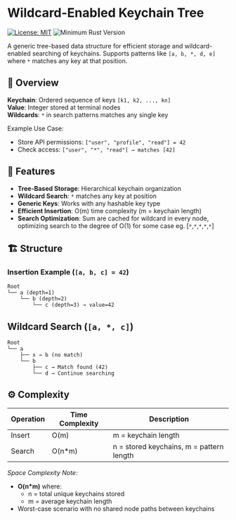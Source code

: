 # Wildcard-Enabled Keychain Tree 

[![License: MIT](https://img.shields.io/badge/License-MIT-blue.svg)](LICENSE)
![Minimum Rust Version](https://img.shields.io/badge/rust-1.65%2B-orange)

A generic tree-based data structure for efficient storage and wildcard-enabled searching of keychains. 
Supports patterns like `[a, b, *, d, e]` where `*` matches any key at that position.

## 📖 Overview

**Keychain**: Ordered sequence of keys `[k1, k2, ..., kn]`  
**Value**: Integer stored at terminal nodes  
**Wildcards**: `*` in search patterns matches any single key  

Example Use Case:  
- Store API permissions: `["user", "profile", "read"] = 42`  
- Check access: `["user", "*", "read"] → matches [42]`

## 🌟 Features

- **Tree-Based Storage**: Hierarchical keychain organization
- **Wildcard Search**: `*` matches any key at position
- **Generic Keys**: Works with any hashable key type
- **Efficient Insertion**: O(m) time complexity (m = keychain length)
- **Search Optimization**: Sum are cached for wildcard in every node, optimizing search to the degree  of O(1) for some case eg. [`*`,`*`,`*`,`*`,`*`] 

## 🏗️ Structure

### Insertion Example (`[a, b, c] = 42`)
```plaintext
Root
└── a (depth=1)
    └── b (depth=2)
        └── c (depth=3) → value=42
```

## Wildcard Search (`[a, *, c]`)

```plaintext
Root
└── a 
    ├── x → b (no match)
    └── b 
        ├── c → Match found (42)
        └── d → Continue searching
```

## ⚙️ Complexity
|Operation |Time Complexity |Description                    |
|--------|---------------|----------------------------------|
|Insert	|O(m)	  |m = keychain length                        |
|Search	|O(n*m)	|n = stored keychains, m = pattern length   |

*Space Complexity Note:*  
- **O(n*m)** where:  
  - n = total unique keychains stored  
  - m = average keychain length  
- Worst-case scenario with no shared node paths between keychains
